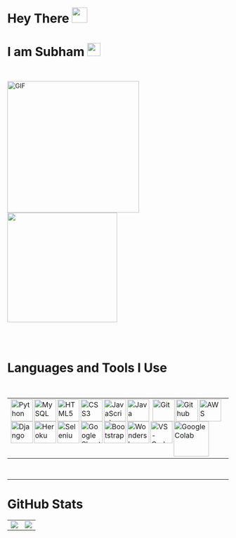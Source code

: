 # **Hey There** <img src="https://media.giphy.com/media/hvRJCLFzcasrR4ia7z/giphy.gif" width="35px"> 
# **I am Subham** <img src="https://emojis.slackmojis.com/emojis/images/1531849430/4246/blob-sunglasses.gif?1531849430" width="30"/>
<br>
<p align="left"> <img alt="GIF" src="https://user-images.githubusercontent.com/72430628/160745933-e9956d51-c2bb-4a31-ba00-b0e85a4724c7.gif" width="300" height="300/">
 <img src="https://media.giphy.com/media/M9gbBd9nbDrOTu1Mqx/giphy.gif"  width="250"/>
</p>
<br><br>

# **Languages and Tools I Use**
<br>
<table>
 <tr>
  <td>
   <a href="https://www.python.org" rel="noreferrer">
    <img align="left" alt="Python" width="50px" src="https://www.svgrepo.com/show/354238/python.svg">
   </a>
   <a href="https://www.mysql.com/" rel="noreferrer">
    <img align="left" alt="MySQL" width="50px" src="https://cdn.jsdelivr.net/gh/devicons/devicon/icons/mysql/mysql-original.svg">
   </a>
   <a href="https://en.wikipedia.org/wiki/HTML5" rel="noreferrer">
    <img align="left" alt="HTML5" width="50px" src="https://cdn.jsdelivr.net/gh/devicons/devicon/icons/html5/html5-original.svg">
   </a>
   <a href="https://en.wikipedia.org/wiki/CSS" rel="noreferrer">
    <img align="left" alt="CSS3" width="50px" src="https://cdn.jsdelivr.net/gh/devicons/devicon/icons/css3/css3-original.svg">
   </a>
   <a href="https://en.wikipedia.org/wiki/JavaScript#:~:text=JavaScript%20is%20a%20high%2Dlevel,functional%2C%20and%20imperative%20programming%20styles." rel="noreferrer">
    <img align="left" alt="JavaScript" width="50px" src="https://cdn.jsdelivr.net/gh/devicons/devicon/icons/javascript/javascript-original.svg">
   </a>
   <a href="https://www.java.com/en/" rel="noreferrer">
    <img align="left" alt="Java" width="50px" src="https://www.svgrepo.com/show/184143/java.svg" style="padding-right:5px;">
   </a>
   <a href="https://git-scm.com/" rel="noreferrer">
    <img align="left" alt="Git" width="50px" src="https://www.svgrepo.com/show/353778/git.svg">
   </a>
   <a href="https://github.com" rel="noreferrer">
    <img  align='left' alt="Github" width="50px" src="https://www.svgrepo.com/show/343674/github.svg">
   </a>
   <a href="https://aws.amazon.com/" rel="noreferrer">
    <img align="left" alt="AWS" width="50px" src="https://www.svgrepo.com/show/353443/aws.svg">
   </a>
   <a href="https://www.djangoproject.com/" rel="noreferrer">
    <img align="left" alt="Django" width="50px" src="https://www.svgrepo.com/show/373554/django.svg">
   </a>
   <a href="https://www.heroku.com/" rel="noreferrer">
    <img align="left" alt="Heroku" width="50px" src="https://www.svgrepo.com/show/303683/heroku-logo.svg">
   </a>
   <a href="https://www.selenium.dev/" rel="noreferrer">
    <img align="left" alt="Selenium" width="50px" src="https://www.svgrepo.com/show/354321/selenium.svg">
   </a>
   <a href="https://sheets.google.com/" rel="noreferrer">
    <img align="left" alt="Google Sheets" width="50px" src="https://www.svgrepo.com/show/223056/sheets-sheet.svg">
   </a>
   <a href="https://www.docker.com/" rel="noreferrer">
    <img align="left" alt="Bootstrap" width="50px" src="https://www.svgrepo.com/show/331370/docker.svg">
   </a>
   <a href="https://filmora.wondershare.com/" rel="noreferrer">
    <img align="left" alt="Wondershare Filmora" width="50px" src="https://neveragain.allstatics.com/2019/assets/icon/logo/filmora-square.svg">
   </a>
   <a href="https://code.visualstudio.com/" rel="noreferrer">
    <img align="left" alt="VS-Code" width="50px" src="https://www.svgrepo.com/show/354522/visual-studio-code.svg">
   </a>
   <a href="https://colab.research.google.com/" rel="noreferrer">
    <img align="left" alt="Google Colab" width="80px" src="https://upload.wikimedia.org/wikipedia/commons/thumb/d/d0/Google_Colaboratory_SVG_Logo.svg/800px-Google_Colaboratory_SVG_Logo.svg.png?20210821072942">
   </a>
  </td>
 </tr>
</table>
<br>
<hr>

# **GitHub Stats** 
<table align='center' height="98%">
  <tr>
    <td>
       <img src="https://github-readme-stats.vercel.app/api?username=subham2728&show_icons=true&theme=gotham&count_private=true" />
       </a>
    </td>
     <td>
      <img src="https://github-readme-stats.vercel.app/api/top-langs/?username=subham2728&theme=gotham&show_icons=true&hide=procfile&langs_count=10">
      </a>
     </td>
  </tr>
</table>
<hr>

# **Random Dev Joke** <img src="https://user-images.githubusercontent.com/72430628/160804711-e506b230-1b6b-4dd5-a13c-09c56a40bc2e.gif" width="30px"/>
<table align='center'>
  <tr>
    <td>
      <img src="https://readme-jokes.vercel.app/api?hideBorder&qColor=%232aa789&aColor=%2398d0cd&bgColor=%230c1014" alt="Jokes Card" /></p>
    </td>
  </tr>
<hr>
</table>
<hr>
